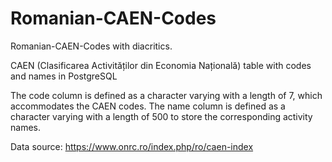 # Romanian-CAEN-Codes

Romanian-CAEN-Codes with diacritics.

CAEN (Clasificarea Activităților din Economia Națională) table with codes and names in PostgreSQL

The code column is defined as a character varying with a length of 7, which accommodates the CAEN codes. 
The name column is defined as a character varying with a length of 500 to store the corresponding activity names.

Data source:
https://www.onrc.ro/index.php/ro/caen-index
